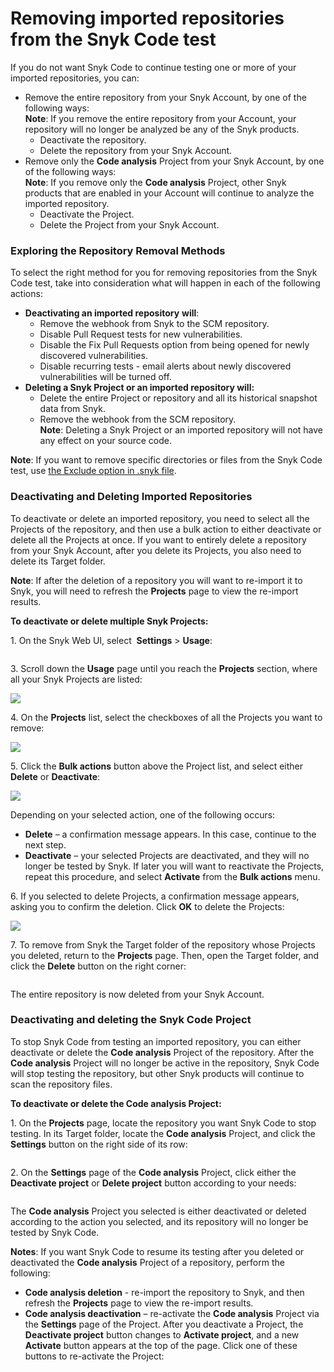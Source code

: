 # Removing imported repositories from the Snyk Code test

If you do not want Snyk Code to continue testing one or more of your imported repositories, you can:

* Remove the entire repository from your Snyk Account, by one of the following ways:\
  **Note**: If you remove the entire repository from your Account, your repository will no longer be analyzed be any of the Snyk products.
  * Deactivate the repository.
  * Delete the repository from your Snyk Account.
* Remove only the **Code analysis** Project from your Snyk Account, by one of the following ways:\
  **Note**: If you remove only the **Code analysis** Project, other Snyk products that are enabled in your Account will continue to analyze the imported repository.
  * Deactivate the Project.
  * Delete the Project from your Snyk Account.

### **Exploring the Repository Removal Methods**

To select the right method for you for removing repositories from the Snyk Code test, take into consideration what will happen in each of the following actions:

* **Deactivating an imported repository** **will**:
  * Remove the webhook from Snyk to the SCM repository.
  * Disable Pull Request tests for new vulnerabilities.
  * Disable the Fix Pull Requests option from being opened for newly discovered vulnerabilities.
  * Disable recurring tests - email alerts about newly discovered vulnerabilities will be turned off.
* **Deleting a Snyk Project or an imported repository will:**
  * Delete the entire Project or repository and all its historical snapshot data from Snyk.
  * Remove the webhook from the SCM repository.\
    **Note**: Deleting a Snyk Project or an imported repository will not have any effect on your source code.

**Note**: If you want to remove specific directories or files from the Snyk Code test, use [the Exclude option in .snyk file](excluding-directories-and-files-from-the-import-process.md).

### **Deactivating and Deleting Imported Repositories**

To deactivate or delete an imported repository, you need to select all the Projects of the repository, and then use a bulk action to either deactivate or delete all the Projects at once. If you want to entirely delete a repository from your Snyk Account, after you delete its Projects, you also need to delete its Target folder.

**Note**: If after the deletion of a repository you will want to re-import it to Snyk, you will need to refresh the **Projects** page to view the re-import results.

**To deactivate or delete multiple Snyk Projects:**

1\. On the Snyk Web UI, select <img src="../../../../../.gitbook/assets/Org Settings button - Icon (1) (1) (1) (1) (1) (1) (1) (1) (1) (1) (1) (1) (1) (1) (1) (1) (1) (1) (1) (1) (1) (1) (1) (1) (1) (1) (1) (1) (1) (1) (1) (1) (1) (1) (1) (1) (1) (4).png" alt="" data-size="line"> **Settings** > **Usage**:

<figure><img src="../../../../../.gitbook/assets/image (371).png" alt=""><figcaption></figcaption></figure>

3\. Scroll down the **Usage** page until you reach the **Projects** section, where all your Snyk Projects are listed:

![](<../../../../../.gitbook/assets/Snyk Code - Org Settings - Usage - Projects section.png>)

4\. On the **Projects** list, select the checkboxes of all the Projects you want to remove:

![](<../../../../../.gitbook/assets/Snyk Code - Org Settings - Usage - Projects section - Selection.png>)

5\. Click the **Bulk actions** button above the Project list, and select either **Delete** or **Deactivate**:

![](<../../../../../.gitbook/assets/Snyk Code - Org Settings - Usage - Projects section - Bulk actions.png>)

Depending on your selected action, one of the following occurs:

* **Delete** – a confirmation message appears. In this case, continue to the next step.
* **Deactivate** – your selected Projects are deactivated, and they will no longer be tested by Snyk. If later you will want to reactivate the Projects, repeat this procedure, and select **Activate** from the **Bulk actions** menu.

6\. If you selected to delete Projects, a confirmation message appears, asking you to confirm the deletion. Click **OK** to delete the Projects:

![](<../../../../../.gitbook/assets/Snyk Code - Org Settings - Usage - Delete Projects - Confirmation message.png>)

7\. To remove from Snyk the Target folder of the repository whose Projects you deleted, return to the **Projects** page. Then, open the Target folder, and click the **Delete** button on the right corner:

<figure><img src="../../../../../.gitbook/assets/image (176).png" alt=""><figcaption></figcaption></figure>

The entire repository is now deleted from your Snyk Account.

### **Deactivating and deleting the Snyk Code Project**

To stop Snyk Code from testing an imported repository, you can either deactivate or delete the **Code analysis** Project of the repository. After the **Code analysis** Project will no longer be active in the repository, Snyk Code will stop testing the repository, but other Snyk products will continue to scan the repository files.

**To deactivate or delete the Code analysis Project:**

1\. On the **Projects** page, locate the repository you want Snyk Code to stop testing. In its Target folder, locate the **Code analysis** Project, and click the **Settings** button on the right side of its row:

<figure><img src="../../../../../.gitbook/assets/image (424).png" alt=""><figcaption></figcaption></figure>

2\. On the **Settings** page of the **Code analysis** Project, click either the **Deactivate project** or **Delete project** button according to your needs:

<figure><img src="../../../../../.gitbook/assets/image (354) (1).png" alt=""><figcaption></figcaption></figure>

The **Code analysis** Project you selected is either deactivated or deleted according to the action you selected, and its repository will no longer be tested by Snyk Code.

**Notes**: If you want Snyk Code to resume its testing after you deleted or deactivated the **Code analysis** Project of a repository, perform the following:

* **Code analysis deletion** - re-import the repository to Snyk, and then refresh the **Projects** page to view the re-import results.
* **Code analysis deactivation** – re-activate the **Code analysis** Project via the **Settings** page of the Project. After you deactivate a Project, the **Deactivate project** button changes to **Activate project**, and a new **Activate** button appears at the top of the page. Click one of these buttons to re-activate the Project:

<figure><img src="../../../../../.gitbook/assets/image (359).png" alt=""><figcaption></figcaption></figure>
